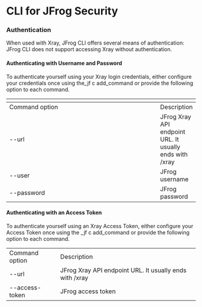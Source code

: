 # CLI for JFrog Security

### Authentication

When used with Xray, JFrog CLI offers several means of authentication: JFrog CLI does not support accessing Xray without authentication.

#### Authenticating with Username and Password

To authenticate yourself using your Xray login credentials, either configure your credentials once using the\_jf c add\_command or provide the following option to each command.

<table>
   <thead>
      <tr>
         <th width="424.5"></th>
         <th></th>
      </tr>
   </thead>
   <tbody>
      <tr>
         <td>Command option</td>
         <td>Description</td>
      </tr>
      <tr>
         <td>--url</td>
         <td>JFrog Xray API endpoint URL. It usually ends with /xray</td>
      </tr>
      <tr>
         <td>--user</td>
         <td>JFrog username</td>
      </tr>
      <tr>
         <td>--password</td>
         <td>JFrog password</td>
      </tr>
   </tbody>
</table>

#### Authenticating with an Access Token

To authenticate yourself using an Xray Access Token, either configure your Access Token once using the \_jf c add\_command or provide the following option to each command.

|                |                                                         |
|----------------|---------------------------------------------------------|
| Command option | Description                                             |
| --url          | JFrog Xray API endpoint URL. It usually ends with /xray |
| --access-token | JFrog access token                                      |
